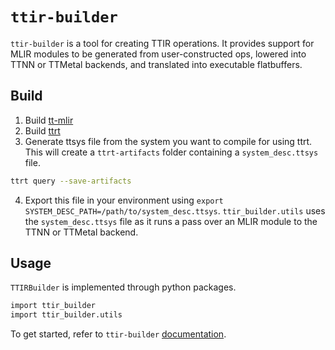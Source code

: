 # `ttir-builder`

`ttir-builder` is a tool for creating TTIR operations. It provides support for MLIR modules to be generated from user-constructed ops, lowered into TTNN or TTMetal backends, and translated into executable flatbuffers.

## Build

1. Build [tt-mlir](./getting-started.md)
2. Build [ttrt](./ttrt.md#building)
3. Generate ttsys file from the system you want to compile for using ttrt. This will create a `ttrt-artifacts` folder containing a `system_desc.ttsys` file.
```bash
ttrt query --save-artifacts
```
4. Export this file in your environment using `export SYSTEM_DESC_PATH=/path/to/system_desc.ttsys`. `ttir_builder.utils` uses the `system_desc.ttsys` file as it runs a pass over an MLIR module to the TTNN or TTMetal backend.

## Usage

`TTIRBuilder` is implemented through python packages.
```bash
import ttir_builder
import ttir_builder.utils
```
To get started, refer to `ttir-builder` [documentation](../../docs/src/ttir-builder.md#getting-started).
